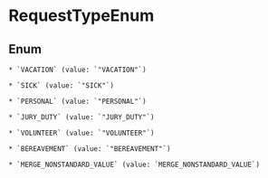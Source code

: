 
# RequestTypeEnum

## Enum


    * `VACATION` (value: `"VACATION"`)

    * `SICK` (value: `"SICK"`)

    * `PERSONAL` (value: `"PERSONAL"`)

    * `JURY_DUTY` (value: `"JURY_DUTY"`)

    * `VOLUNTEER` (value: `"VOLUNTEER"`)

    * `BEREAVEMENT` (value: `"BEREAVEMENT"`)

    * `MERGE_NONSTANDARD_VALUE` (value: `MERGE_NONSTANDARD_VALUE`)


